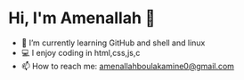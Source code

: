 # Hi, I'm Amenallah 👋

- 🌱 I’m currently learning GitHub and shell and linux
- 💻 I enjoy coding in html,css,js,c
- 📫 How to reach me: amenallahboulakamine0@gmail.com
